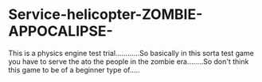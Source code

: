 # Service-helicopter-ZOMBIE-APPOCALIPSE-
This is a physics engine test trial............So basically in this sorta test game you have to serve the ato the people in the zombie era........So don't think this game to be of a beginner type of…..
